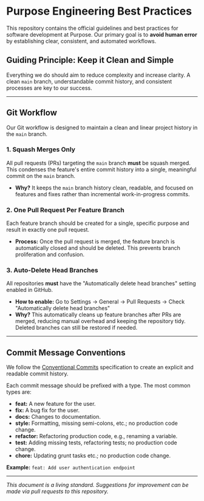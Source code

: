 # Purpose Engineering Best Practices

This repository contains the official guidelines and best practices for software development at Purpose. Our primary goal is to **avoid human error** by establishing clear, consistent, and automated workflows.

## Guiding Principle: Keep it Clean and Simple

Everything we do should aim to reduce complexity and increase clarity. A clean `main` branch, understandable commit history, and consistent processes are key to our success.

---

## Git Workflow

Our Git workflow is designed to maintain a clean and linear project history in the `main` branch.

### 1. Squash Merges Only

All pull requests (PRs) targeting the `main` branch **must** be squash merged. This condenses the feature's entire commit history into a single, meaningful commit on the `main` branch.

*   **Why?** It keeps the `main` branch history clean, readable, and focused on features and fixes rather than incremental work-in-progress commits.

### 2. One Pull Request Per Feature Branch

Each feature branch should be created for a single, specific purpose and result in exactly one pull request.

*   **Process:** Once the pull request is merged, the feature branch is automatically closed and should be deleted. This prevents branch proliferation and confusion.

### 3. Auto-Delete Head Branches

All repositories **must** have the "Automatically delete head branches" setting enabled in GitHub.

*   **How to enable:** Go to Settings → General → Pull Requests → Check "Automatically delete head branches"
*   **Why?** This automatically cleans up feature branches after PRs are merged, reducing manual overhead and keeping the repository tidy. Deleted branches can still be restored if needed.

---

## Commit Message Conventions

We follow the [Conventional Commits](https://www.conventionalcommits.org/en/v1.0.0/) specification to create an explicit and readable commit history.

Each commit message should be prefixed with a type. The most common types are:

*   **feat:** A new feature for the user.
*   **fix:** A bug fix for the user.
*   **docs:** Changes to documentation.
*   **style:** Formatting, missing semi-colons, etc.; no production code change.
*   **refactor:** Refactoring production code, e.g., renaming a variable.
*   **test:** Adding missing tests, refactoring tests; no production code change.
*   **chore:** Updating grunt tasks etc.; no production code change.

**Example:** `feat: Add user authentication endpoint`

---

*This document is a living standard. Suggestions for improvement can be made via pull requests to this repository.*